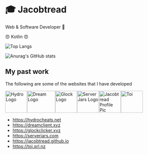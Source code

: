 
# 🎓 Jacobtread
Web & Software Developer  🤖

😍 Kotlin 😍

![Top Langs](https://github-readme-stats.vercel.app/api/top-langs/?username=jacobtread&layout=compact)

![Anurag's GitHub stats](https://github-readme-stats.vercel.app/api?username=jacobtread&show_icons=true)
## My past work
The following are some of the websites that I have developed

<img src="https://hydrocheats.net/img/logo.png" alt="Hydro Logo" width="70" height="70"><img src="https://dreamclient.xyz/img/logo-250x175.png" alt="Dream Logo" width="90" height="70"><img src="https://glockclicker.xyz/assets/img/logo-min.png" alt="Glock Logo" width="70" height="70"><img src="https://serverjars.com/img/icon_small.png" alt="ServerJars Logo" width="70" height="70"><img src="https://jacobtread.github.io/img/jacobtread.png" alt="Jacobtread Profile Pic" width="70" height="70"><img src="https://toi.qrl.nz/icons/icon.svg" alt="Toi" width="70" height="70">

- https://hydrocheats.net
- https://dreamclient.xyz
- https://glockclicker.xyz
- https://serverjars.com
- https://jacobtread.github.io
- https://toi.qrl.nz



